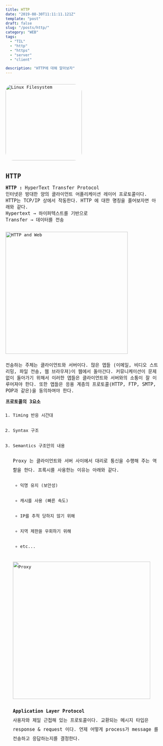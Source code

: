 ```yaml
---
title: HTTP
date: "2019-08-30T11:11:11.121Z"
template: "post"
draft: false
slug: "/posts/http/"
category: "WEB"
tags:
  - "TIL"
  - "http"
  - "https"
  - "server"
  - "client"

description: "HTTP에 대해 알아보자"
---
```

<head>
<style>
  code {
    background-color: #ececec
  }
  p {
    font-size: 15px;
  }
  tr{
    text-align: right;
  }
  sub{
    font-size: 14px;
    vertical-align: middle;
    padding: 0px;
    line-height: 30px;
    color: #2680d9;
  }
  li{
    margin: 20px 0px;
    /* list-style: none; */
  }
  strong{
    font-size: 18px;
    vertical-align: middle;
  }
  small{
    color: #808080;
  }
  #rcorners {
    border-radius: 25px;
    border: 2px solid #dd4ecf;
    padding: 20px; 
    width: 200px;
    height: 150px;  
  }
  .rdimg {
    border-radius: 25px;
  }
  img{
    margin-bottom: 10px;
  }
  ol, ul{
    line-height: 30px;
  }
  .alignR{
    text-align: left;
  }
  table{
    width: 100%;
    line-height: 25px;
    margin: 20px;
  }
  tr:first-child{
    background-color: #3BAFC9;
    color: white;
  }
  a { 
    text-decoration: none;
  }
  .imageContainer {
    float: left;
  }
  .card{
    border: 1px dotted #2680d9;
    color: #2680d9;
    max-width: 380px;
    padding: 10px 10px;
    border-radius: 15px;
    font-size: 14px;
  }
</style>
</head>
<body>
<link href="https://fonts.googleapis.com/css?family=Nanum+Gothic+Coding&display=swap" rel="stylesheet">
<div style="font-family: 'Nanum Gothic Coding', monospace;">
<img src="/media/http.png" alt="Linux Filesystem" class="rdimg"  vspace="15px" height="250">
<h2>HTTP</h2>
<p>
  <b>HTTP : </b>HyperText Transfer Protocol<br>
  인터넷은 방대한 양의 클라이언트 어플리케이션 레이어 프로토콜이다. HTTP는 TCP/IP 상에서 작동한다. HTTP 에 대한 명칭을 풀어보자면 아래와 같다.<br>
  Hypertext → 하이퍼텍스트를 기반으로<br>
  Transfer → 데이터를 전송<br>
</p>
<img src="/media/httpNWeb.png" alt="HTTP and Web" vspace="15px" width="400"><br>
<p>
  전송하는 주체는 클라이언트와 서버이다. 많은 앱들 (이메일, 비디오 스트리밍, 파일 전송, 웹 브라우져)이 웹에서 돌아간다. 커뮤니케이션이 문제 없이 돌아가기 위해서 이러한 앱들은 클라이언트와 서버와의 소통이 잘 이루어져야 한다. 또한 앱들은 응용 계층의 프로토콜(HTTP, FTP, SMTP, POP과 같은)을 동의하여야 한다. 

  <b>프로토콜의 3요소</b><br>
  <ol>
    <li>Timing 반응 시간대</li>
    <li>Syntax 구조</li>
    <li>Semantics 구조안의 내용</li>
  </pol>
</p>
<p>
  Proxy 는 클라이언트와 서버 사이에서 대리로 통신을 수행해 주는 역할을 한다. 프록시를 사용한는 이유는 아래와 같다.
  <ul>
    <li>익명 유지 (보안성)</li>
    <li>캐시를 사용 (빠른 속도)</li>
    <li>IP를 추적 당하지 않기 위해</li>
    <li>지역 제한을 우회하기 위해</li>
    <li>etc...</li>
  </ul>
</p>
<img src="/media/proxy.png" alt="Proxy" vspace="15px" width="450"><br>
<p>
  <b>Application Layer Protocol</b><br>
  사용자와 제일 근접해 있는 프로토콜이다. 교환되는 메시지 타입은 response & request 이다. 언제 어떻게 process가 message 를 전송하고 응답하는지를 결정한다.
</p>